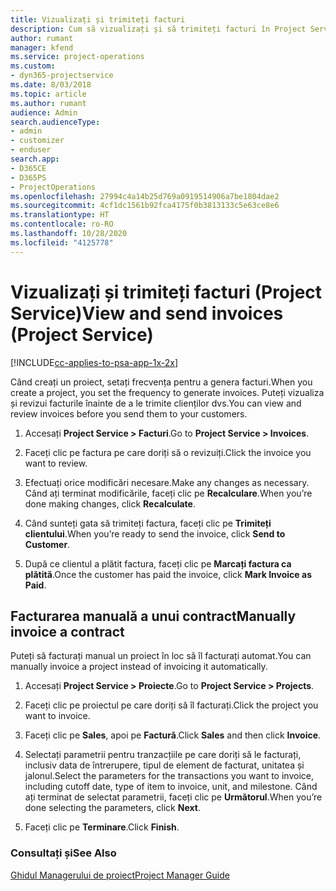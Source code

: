 ```yaml
---
title: Vizualizați și trimiteți facturi
description: Cum să vizualizați și să trimiteți facturi în Project Service
author: rumant
manager: kfend
ms.service: project-operations
ms.custom:
- dyn365-projectservice
ms.date: 8/03/2018
ms.topic: article
ms.author: rumant
audience: Admin
search.audienceType:
- admin
- customizer
- enduser
search.app:
- D365CE
- D365PS
- ProjectOperations
ms.openlocfilehash: 27994c4a14b25d769a0919514906a7be1804dae2
ms.sourcegitcommit: 4cf1dc1561b92fca4175f0b3813133c5e63ce8e6
ms.translationtype: HT
ms.contentlocale: ro-RO
ms.lasthandoff: 10/28/2020
ms.locfileid: "4125778"
---
```

# <a name="view-and-send-invoices-project-service"></a><span data-ttu-id="e8551-103">Vizualizați și trimiteți facturi (Project Service)</span><span class="sxs-lookup"><span data-stu-id="e8551-103">View and send invoices (Project Service)</span></span>

[!INCLUDE[cc-applies-to-psa-app-1x-2x](../includes/cc-applies-to-psa-app-1x-2x.md)]

<span data-ttu-id="e8551-104">Când creați un proiect, setați frecvența pentru a genera facturi.</span><span class="sxs-lookup"><span data-stu-id="e8551-104">When you create a project, you set the frequency to generate invoices.</span></span> <span data-ttu-id="e8551-105">Puteți vizualiza și revizui facturile înainte de a le trimite clienților dvs.</span><span class="sxs-lookup"><span data-stu-id="e8551-105">You can view and review invoices before you send them to your customers.</span></span>  
  
1.  <span data-ttu-id="e8551-106">Accesați **Project Service > Facturi**.</span><span class="sxs-lookup"><span data-stu-id="e8551-106">Go to **Project Service > Invoices**.</span></span>  
  
2.  <span data-ttu-id="e8551-107">Faceți clic pe factura pe care doriți să o revizuiți.</span><span class="sxs-lookup"><span data-stu-id="e8551-107">Click the invoice you want to review.</span></span>  
  
3.  <span data-ttu-id="e8551-108">Efectuați orice modificări necesare.</span><span class="sxs-lookup"><span data-stu-id="e8551-108">Make any changes as necessary.</span></span> <span data-ttu-id="e8551-109">Când ați terminat modificările, faceți clic pe **Recalculare**.</span><span class="sxs-lookup"><span data-stu-id="e8551-109">When you’re done making changes, click **Recalculate**.</span></span>  
  
4.  <span data-ttu-id="e8551-110">Când sunteți gata să trimiteți factura, faceți clic pe **Trimiteți clientului**.</span><span class="sxs-lookup"><span data-stu-id="e8551-110">When you’re ready to send the invoice, click **Send to Customer**.</span></span>  
  
5.  <span data-ttu-id="e8551-111">După ce clientul a plătit factura, faceți clic pe **Marcați factura ca plătită**.</span><span class="sxs-lookup"><span data-stu-id="e8551-111">Once the customer has paid the invoice, click **Mark Invoice as Paid**.</span></span>  
  
## <a name="manually-invoice-a-contract"></a><span data-ttu-id="e8551-112">Facturarea manuală a unui contract</span><span class="sxs-lookup"><span data-stu-id="e8551-112">Manually invoice a contract</span></span>  
 <span data-ttu-id="e8551-113">Puteți să facturați manual un proiect în loc să îl facturați automat.</span><span class="sxs-lookup"><span data-stu-id="e8551-113">You can manually invoice a project instead of invoicing it automatically.</span></span>  
  
1.  <span data-ttu-id="e8551-114">Accesați **Project Service > Proiecte**.</span><span class="sxs-lookup"><span data-stu-id="e8551-114">Go to **Project Service > Projects**.</span></span>  
  
2.  <span data-ttu-id="e8551-115">Faceți clic pe proiectul pe care doriți să îl facturați.</span><span class="sxs-lookup"><span data-stu-id="e8551-115">Click the project you want to invoice.</span></span>  
  
3.  <span data-ttu-id="e8551-116">Faceți clic pe **Sales**, apoi pe **Factură**.</span><span class="sxs-lookup"><span data-stu-id="e8551-116">Click **Sales** and then click **Invoice**.</span></span>  
  
4.  <span data-ttu-id="e8551-117">Selectați parametrii pentru tranzacțiile pe care doriți să le facturați, inclusiv data de întrerupere, tipul de element de facturat, unitatea și jalonul.</span><span class="sxs-lookup"><span data-stu-id="e8551-117">Select the parameters for the transactions you want to invoice, including cutoff date, type of item to invoice, unit, and milestone.</span></span> <span data-ttu-id="e8551-118">Când ați terminat de selectat parametrii, faceți clic pe **Următorul**.</span><span class="sxs-lookup"><span data-stu-id="e8551-118">When you’re done selecting the parameters, click **Next**.</span></span>  
  
5.  <span data-ttu-id="e8551-119">Faceți clic pe **Terminare**.</span><span class="sxs-lookup"><span data-stu-id="e8551-119">Click **Finish**.</span></span>  
  
### <a name="see-also"></a><span data-ttu-id="e8551-120">Consultați și</span><span class="sxs-lookup"><span data-stu-id="e8551-120">See Also</span></span>  
 [<span data-ttu-id="e8551-121">Ghidul Managerului de proiect</span><span class="sxs-lookup"><span data-stu-id="e8551-121">Project Manager Guide</span></span>](../psa/project-manager-guide.md)
